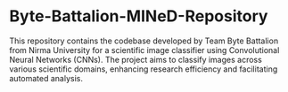 # Byte-Battalion-MINeD-Repository
This repository contains the codebase developed by Team Byte Battalion from Nirma University for a scientific image classifier using Convolutional Neural Networks (CNNs). The project aims to classify images across various scientific domains, enhancing research efficiency and facilitating automated analysis.
